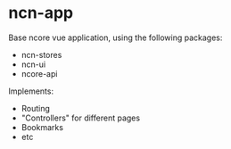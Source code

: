 # ncn-app

Base ncore vue application, using the following packages:

* ncn-stores
* ncn-ui
* ncore-api

Implements:

* Routing
* "Controllers" for different pages
* Bookmarks
* etc

